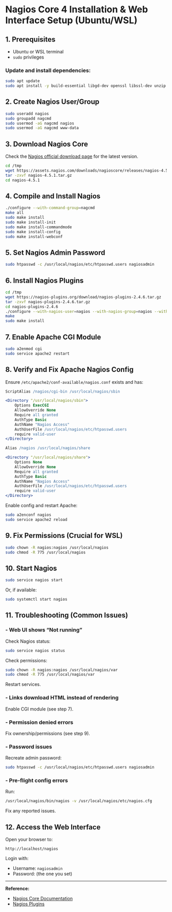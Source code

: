 # Nagios Core 4 Installation & Web Interface Setup (Ubuntu/WSL)

## 1. Prerequisites

- Ubuntu or WSL terminal
- `sudo` privileges

### Update and install dependencies:

```bash
sudo apt update
sudo apt install -y build-essential libgd-dev openssl libssl-dev unzip apache2 php libapache2-mod-php wget
```

## 2. Create Nagios User/Group

```bash
sudo useradd nagios
sudo groupadd nagcmd
sudo usermod -aG nagcmd nagios
sudo usermod -aG nagcmd www-data
```

## 3. Download Nagios Core

Check the [Nagios official download page](https://www.nagios.org/downloads/nagios-core/) for the latest version.

```bash
cd /tmp
wget https://assets.nagios.com/downloads/nagioscore/releases/nagios-4.5.1.tar.gz
tar -zxvf nagios-4.5.1.tar.gz
cd nagios-4.5.1
```

## 4. Compile and Install Nagios

```bash
./configure --with-command-group=nagcmd
make all
sudo make install
sudo make install-init
sudo make install-commandmode
sudo make install-config
sudo make install-webconf
```

## 5. Set Nagios Admin Password

```bash
sudo htpasswd -c /usr/local/nagios/etc/htpasswd.users nagiosadmin
```

## 6. Install Nagios Plugins

```bash
cd /tmp
wget https://nagios-plugins.org/download/nagios-plugins-2.4.6.tar.gz
tar -zxvf nagios-plugins-2.4.6.tar.gz
cd nagios-plugins-2.4.6
./configure --with-nagios-user=nagios --with-nagios-group=nagios --with-command-group=nagcmd
make
sudo make install
```

## 7. Enable Apache CGI Module

```bash
sudo a2enmod cgi
sudo service apache2 restart
```

## 8. Verify and Fix Apache Nagios Config

Ensure `/etc/apache2/conf-available/nagios.conf` exists and has:

```apache
ScriptAlias /nagios/cgi-bin /usr/local/nagios/sbin

<Directory "/usr/local/nagios/sbin">
    Options ExecCGI
    AllowOverride None
    Require all granted
    AuthType Basic
    AuthName "Nagios Access"
    AuthUserFile /usr/local/nagios/etc/htpasswd.users
    require valid-user
</Directory>

Alias /nagios /usr/local/nagios/share

<Directory "/usr/local/nagios/share">
    Options None
    AllowOverride None
    Require all granted
    AuthType Basic
    AuthName "Nagios Access"
    AuthUserFile /usr/local/nagios/etc/htpasswd.users
    require valid-user
</Directory>
```

Enable config and restart Apache:

```bash
sudo a2enconf nagios
sudo service apache2 reload
```

## 9. Fix Permissions (Crucial for WSL)

```bash
sudo chown -R nagios:nagios /usr/local/nagios
sudo chmod -R 775 /usr/local/nagios
```

## 10. Start Nagios

```bash
sudo service nagios start
```
Or, if available:
```bash
sudo systemctl start nagios
```

## 11. Troubleshooting (Common Issues)

### - **Web UI shows “Not running”**
Check Nagios status:
```bash
sudo service nagios status
```
Check permissions:
```bash
sudo chown -R nagios:nagios /usr/local/nagios/var
sudo chmod -R 775 /usr/local/nagios/var
```
Restart services.

### - **Links download HTML instead of rendering**
Enable CGI module (see step 7).

### - **Permission denied errors**
Fix ownership/permissions (see step 9).

### - **Password issues**
Recreate admin password:
```bash
sudo htpasswd -c /usr/local/nagios/etc/htpasswd.users nagiosadmin
```

### - **Pre-flight config errors**
Run:
```bash
/usr/local/nagios/bin/nagios -v /usr/local/nagios/etc/nagios.cfg
```
Fix any reported issues.

## 12. Access the Web Interface

Open your browser to:
```
http://localhost/nagios
```
Login with:
- Username: `nagiosadmin`
- Password: (the one you set)

---

**Reference:**  
- [Nagios Core Documentation](https://www.nagios.org/documentation/)
- [Nagios Plugins](https://nagios-plugins.org/)
